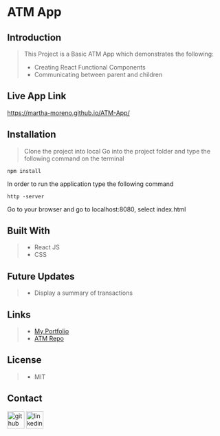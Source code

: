 # **ATM App**



## Introduction
> This Project is a Basic ATM App which demonstrates the following:
>- Creating React Functional Components 
>- Communicating between parent and children

## Live App Link
https://martha-moreno.github.io/ATM-App/


## Installation
>  Clone the project into local
>  Go into the project folder and type the following command on the terminal
```
npm install
```
In order to run the application type the following command

```
http -server
```
Go to your browser and go to localhost:8080, select index.html

## Built With
>- React JS
>- CSS

## Future Updates
>- Display a summary of transactions

## Links
>- [My Portfolio](https://martha-moreno.github.io/)
>- [ATM Repo](https://github.com/martha-moreno/ATM-App)

## License
>- MIT

## Contact
 [<img src='https://cdn.jsdelivr.net/npm/simple-icons@3.0.1/icons/github.svg' alt='github' height='40'>](https://github.com/martha-moreno/martha-moreno.github.io)  [<img src='https://cdn.jsdelivr.net/npm/simple-icons@3.0.1/icons/linkedin.svg' alt='linkedin' height='40'>](https://www.linkedin.com/in/martha-gissela-moreno/)  


